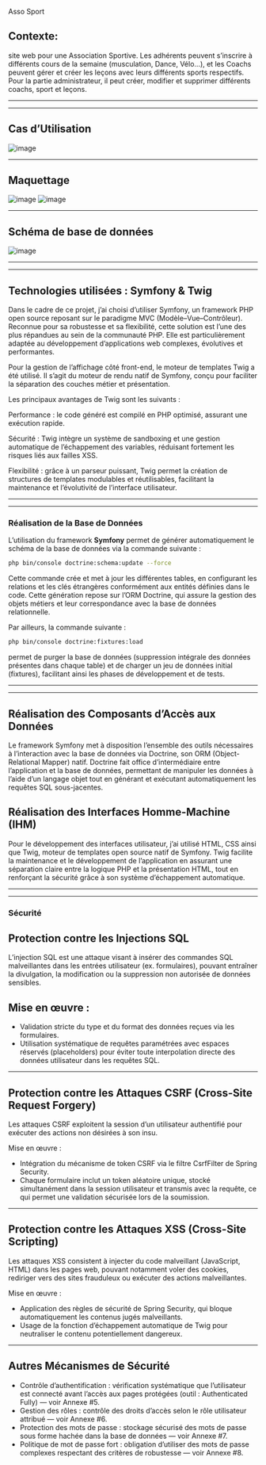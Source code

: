 Asso Sport

## Contexte:
site web pour une Association Sportive. Les adhérents peuvent s’inscrire à différents cours de la semaine
(musculation, Dance, Vélo…), et les Coachs peuvent gérer et créer les leçons avec leurs différents sports respectifs.
Pour la partie administrateur, il peut créer, modifier et supprimer différents coachs, sport et leçons.

---
---

## Cas d’Utilisation
![image](https://github.com/user-attachments/assets/013368c1-1d5b-4027-b027-77102464c317)

---

## Maquettage
![image](https://github.com/user-attachments/assets/cba204ba-3f3e-4bf3-9fa1-f018ad038501)
![image](https://github.com/user-attachments/assets/ceb1c2da-c545-4726-b6b8-a9652be6d666)

---

## Schéma de base de données

![image](https://github.com/user-attachments/assets/2eab8b5f-dd76-43a3-9310-cd2f845ed256)


---
---

## Technologies utilisées : Symfony & Twig

Dans le cadre de ce projet, j’ai choisi d’utiliser Symfony, un framework PHP open source reposant sur le paradigme MVC (Modèle–Vue–Contrôleur). Reconnue pour sa robustesse et sa flexibilité, cette solution est l’une des plus répandues au sein de la communauté PHP. Elle est particulièrement adaptée au développement d’applications web complexes, évolutives et performantes.

Pour la gestion de l’affichage côté front-end, le moteur de templates Twig a été utilisé. Il s’agit du moteur de rendu natif de Symfony, conçu pour faciliter la séparation des couches métier et présentation.

Les principaux avantages de Twig sont les suivants :

Performance : le code généré est compilé en PHP optimisé, assurant une exécution rapide.

Sécurité : Twig intègre un système de sandboxing et une gestion automatique de l’échappement des variables, réduisant fortement les risques liés aux failles XSS.

Flexibilité : grâce à un parseur puissant, Twig permet la création de structures de templates modulables et réutilisables, facilitant la maintenance et l’évolutivité de l’interface utilisateur.

---
---

### Réalisation de la Base de Données

L’utilisation du framework **Symfony** permet de générer automatiquement le schéma de la base de données via la commande suivante :
```bash
php bin/console doctrine:schema:update --force
```
Cette commande crée et met à jour les différentes tables, en configurant les relations et les clés étrangères conformément aux entités définies dans le code. Cette génération repose sur l’ORM Doctrine, qui assure la gestion des objets métiers et leur correspondance avec la base de données relationnelle.

Par ailleurs, la commande suivante :
```bash
php bin/console doctrine:fixtures:load
```
permet de purger la base de données (suppression intégrale des données présentes dans chaque table) et de charger un jeu de données initial (fixtures), facilitant ainsi les phases de développement et de tests.


---
---

## Réalisation des Composants d’Accès aux Données
Le framework Symfony met à disposition l’ensemble des outils nécessaires à l’interaction avec la base de données via Doctrine, son ORM (Object-Relational Mapper) natif.
Doctrine fait office d’intermédiaire entre l’application et la base de données, permettant de manipuler les données à l’aide d’un langage objet tout en générant et exécutant automatiquement les requêtes SQL sous-jacentes.

## Réalisation des Interfaces Homme-Machine (IHM)
Pour le développement des interfaces utilisateur, j’ai utilisé HTML, CSS ainsi que Twig, moteur de templates open source natif de Symfony.
Twig facilite la maintenance et le développement de l’application en assurant une séparation claire entre la logique PHP et la présentation HTML, tout en renforçant la sécurité grâce à son système d’échappement automatique.

---
---

### Sécurité

## Protection contre les Injections SQL
L’injection SQL est une attaque visant à insérer des commandes SQL malveillantes dans les entrées utilisateur (ex. formulaires), pouvant entraîner la divulgation, la modification ou la suppression non autorisée de données sensibles.

## Mise en œuvre :
- Validation stricte du type et du format des données reçues via les formulaires.
- Utilisation systématique de requêtes paramétrées avec espaces réservés (placeholders) pour éviter toute interpolation directe des données utilisateur dans les requêtes SQL.

---

## Protection contre les Attaques CSRF (Cross-Site Request Forgery)
Les attaques CSRF exploitent la session d’un utilisateur authentifié pour exécuter des actions non désirées à son insu.

Mise en œuvre :
- Intégration du mécanisme de token CSRF via le filtre CsrfFilter de Spring Security.
- Chaque formulaire inclut un token aléatoire unique, stocké simultanément dans la session utilisateur et transmis avec la requête, ce qui permet une validation sécurisée lors de la soumission.

---

## Protection contre les Attaques XSS (Cross-Site Scripting)
Les attaques XSS consistent à injecter du code malveillant (JavaScript, HTML) dans les pages web, pouvant notamment voler des cookies, rediriger vers des sites frauduleux ou exécuter des actions malveillantes.

Mise en œuvre :
- Application des règles de sécurité de Spring Security, qui bloque automatiquement les contenus jugés malveillants.
- Usage de la fonction d’échappement automatique de Twig pour neutraliser le contenu potentiellement dangereux.

---

## Autres Mécanismes de Sécurité
- Contrôle d’authentification : vérification systématique que l’utilisateur est connecté avant l’accès aux pages protégées (outil : Authenticated Fully) — voir Annexe #5.
- Gestion des rôles : contrôle des droits d’accès selon le rôle utilisateur attribué — voir Annexe #6.
- Protection des mots de passe : stockage sécurisé des mots de passe sous forme hachée dans la base de données — voir Annexe #7.
- Politique de mot de passe fort : obligation d’utiliser des mots de passe complexes respectant des critères de robustesse — voir Annexe #8.




